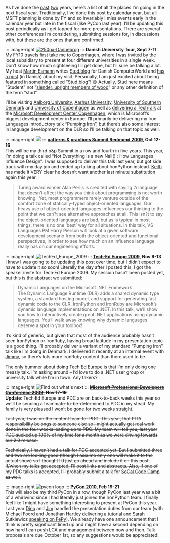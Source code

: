 As I’ve done the
[past](http://devhawk.net/2007/09/04/the-devhawk-2007-world-tour/)
[two](http://devhawk.net/2008/05/16/devhawk-world-tour-2008/)
years, here’s a list of all the places I’m going in the next fiscal
year. Traditionally, I’ve done this post by calendar year, but all MSFT
planning is done by FY and so invariably I miss events early in the
calendar year but late in the fiscal (like PyCon last year). I’ll be
updating this post periodically as I get tapped for more presentations.
There are several other conferences I’m considering, submitting sessions
for, in discussions with, but these are the ones that are confirmed.

::: image-right
[![250px-Dannebrog](http://image.devhawk.net/blog-content/20090821-devhawk-world-tour-fy2010/250px-Dannebrog_3.jpg "250px-Dannebrog")](http://www.microsoft.com/danmark/mdcc/news/ironpython.mspx)
:::
**Danish University Tour, Sept 7-11**\
My FY10 travels first take me to Copenhagen, where I was invited by the
local subsidiary to present at four different universities in a single
week. Don’t know how much sightseeing I’ll get done, but I’ll sure be
talking a lot. My host [Martin Esmann](http://twitter.com/martinesmann)
writes [Stud.blog](http://www.computerworld.dk/blog/studblog) for Danish
ComputerWorld and [has a
post](http://www.computerworld.dk/blog/studblog/1931) (in Danish) about
my visit. Personally, I am just excited about being featured in
something called “Stud.blog”!
:smile:
Actually, Stud here means “Student” not “[slender, upright members of
wood](http://dictionary.reference.com/browse/stud)” or any other
definition of the term “stud”.

I’ll be visiting [Aalborg University](http://en.aau.dk/), [Aarhus
University](http://www.au.dk/en), [University of Southern
Denmark](http://www.sdu.dk/?sc_lang=en) and [University of
Copehhagen](http://www.ku.dk/english/) as well as [delivering a
TechTalk](http://www.microsoft.com/danmark/mdcc/news/ironpython.mspx) at
the [Microsoft Development Center
Copenhagen](http://www.microsoft.com/danmark/mdcc/), which is
Microsoft’s biggest development center in Europe. I’ll primarily be
delivering my Iron Languages introductory talk “Pumping Iron”, but
there’s also some interest in language development on the DLR so I’ll be
talking on that topic as well.

::: image-right
![](http://image.devhawk.net/blog-content/20090821-devhawk-world-tour-fy2010/n79454152413_3738_thumb.png)
:::
**[patterns & practices Summit Redmond 2009](http://www.pnpsummit.com/west2009/west2009.aspx), Oct 12-16**\
This will be my third p&p Summit in a row and fourth in five years. This
year, I’m doing a talk called “Not Everything is a new Nail() : How
Languages Influence Design”. I was supposed to deliver this talk last
year, but got side track with my day job and ended up talking about
IronPython instead. [Keith](http://twitter.com/keithpleas) has made it
VERY clear he doesn’t want another last minute substitution again this
year.

> Turing award winner Alan Perlis is credited with saying ‘A language
> that doesn’t affect the way you think about programming is not worth
> knowing.’ Yet, most programmers rarely venture outside of the comfort
> zone of statically-typed object-oriented languages. Our heavy use of
> object-oriented languages influences our thinking to the point that we
> can?t see alternative approaches at all. This isn?t to say the
> object-oriented languages are bad, but as is typical in most things,
> there is no one ‘best’ way for all situations. In this talk, VS
> Languages PM Harry Pierson will look at a given software development
> scenario from both the object-oriented and functional perspectives, in
> order to see how much on an influence language really has on our
> engineering efforts.

::: image-right
![TechEd\_Europe\_2009](http://image.devhawk.net/blog-content/20090821-devhawk-world-tour-fy2010/TechEd_Europe_2009_3.png "TechEd_Europe_2009")
:::
**[Tech·Ed Europe 2009](https://www.msteched.com/europe/Public/default.aspx), Nov 9-13**\
I knew I was going to be updating this post over time, but I didn’t
expect to have to update it so soon! Literally the day after I posted
this, I got the speaker invite for Tech·Ed Europe 2009. My session
hasn’t been posted yet, but this is the abstract we submitted:

> Dynamic Languages on the Microsoft .NET Framework\
> The Dynamic Language Runtime (DLR) adds a shared dynamic type system,
> a standard hosting model, and support for generating fast dynamic code
> to the CLR. IronPython and IronRuby are Microsoft’s dynamic language
> implementations on .NET. In this talk, we’ll show you how to
> interactively create great .NET applications using dynamic languages.
> You’ll walk away knowing why dynamic languages deserve a spot in your
> toolbox!

It’s kind of generic, but given that most of the audience probably
hasn’t seen IronPython or IronRuby, having broad latitude in my
presentation topic is a good thing. I’ll probably deliver a variant of
my standard “Pumping Iron” talk like I’m doing in Denmark. I delivered
it recently at an internal event with
[Jimmy](http://twitter.com/jschementi), so there’s lots more IronRuby
content than there used to be.

The only bummer about doing Tech·Ed Europe is that I’m only doing one
measly talk. I’m asking around – I’d love to do a .NET user group or
university talk while I’m in town. Any takers?

::: image-right
![Find out what's
next](http://image.devhawk.net/blog-content/20090821-devhawk-world-tour-fy2010/PDC09Bling_General_WhatsNext_136.jpg) 
:::
**~~[Microsoft Professional Developers Conference 2009](http://microsoftpdc.com/), Nov 17-19~~**\
**Update**:
Tech·Ed Europe and PDC are on back-to-back weeks this year so we’ll be
sending a teammate-to-be-determined to PDC in my stead. My family is
very pleased I won’t be gone for two weeks straight.

~~Last year, I was on the content team for PDC. This year, that PITA
responsibility belongs to someone else so I might actually get real work
done in the four weeks leading up to PDC. My team will tell you, last
year PDC sucked up 100% of my time for a month as we were driving
towards our 2.0 release.~~

~~Technically, I haven’t had a talk for PDC accepted yet. But I
submitted three and two are looking good (though I assume only one will
make it to the actual show) so I thought I’d just go ahead and include
it on this post. If/when my talks get accepted, I’ll post links and
abstracts. Also, if one of my PDC talks is accepted, I’ll probably
submit a talk for~~ [~~SoCal Code Camp~~](http://www.lacodecamp.com/)
~~as well.~~

::: image-right
![pycon logo](http://image.devhawk.net/blog-content/20090821-devhawk-world-tour-fy2010/pycon_logo_thumb.gif "pycon_logo")
:::
**[PyCon 2010](http://us.pycon.org/2010/about/), Feb 19-21**\
This will also be my third PyCon in a row, though PyCon last year was a
bit of a whirlwind since I had literally just joined the IronPython
team. I finally feel like I might have something interesting to present
at PyCon this year. Last year
[Dino](http://us.pycon.org/2009/conference/schedule/event/86/) and
[Jim](http://us.pycon.org/2009/conference/schedule/event/25/) handled
the presentation duties from our team (with Michael Foord and Jonathan
Hartley [delivering a
tutorial](http://us.pycon.org/2009/tutorials/schedule/1AM3/) and Sarah
Sutkiewicz [speaking on
FePy](http://us.pycon.org/2009/conference/schedule/event/83/)). We
already have one announcement that I think is pretty significant lined
up and might have a second depending on how hard I can push LCA and
management between now and then. Talk proposals are due October 1st, so
any suggestions would be appreciated!
